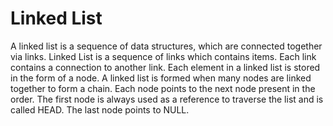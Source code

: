 # Linked List
A linked list is a sequence of data structures, which are connected together via links. Linked List is a sequence of links which contains items. Each link contains a connection to another link. Each element in a linked list is stored in the form of a node.
A linked list is formed when many nodes are linked together to form a chain. Each node points to the next node present in the order. The first node is always used as a reference to traverse the list and is called HEAD. The last node points to NULL.
